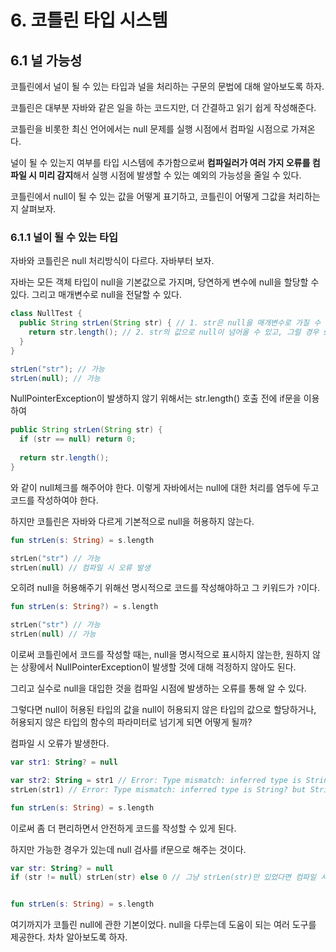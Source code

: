 # 6. 코틀린 타입 시스템

## 6.1 널 가능성

코틀린에서 널이 될 수 있는 타입과 널을 처리하는 구문의 문법에 대해 알아보도록 하자.

코틀린은 대부분 자바와 같은 일을 하는 코드지만, 더 간결하고 읽기 쉽게 작성해준다.

코틀린을 비롯한 최신 언어에서는 null 문제를 실행 시점에서 컴파일 시점으로 가져온다.

널이 될 수 있는지 여부를 타입 시스템에 추가함으로써 **컴파일러가 여러 가지 오류를 컴파일 시 미리 감지**해서 실행 시점에 발생할 수 있는 예외의 가능성을 줄일 수 있다.


코틀린에서 null이 될 수 있는 값을 어떻게 표기하고, 코틀린이 어떻게 그값을 처리하는지 살펴보자.

### 6.1.1 널이 될 수 있는 타입

자바와 코틀린은 null 처리방식이 다르다. 자바부터 보자.

자바는 모든 객체 타입이 null을 기본값으로 가지며, 당연하게 변수에 null을 할당할 수 있다. 그리고 매개변수로 null을 전달할 수 있다.
```java
class NullTest {
  public String strLen(String str) { // 1. str은 null을 매개변수로 가질 수 있다.
    return str.length(); // 2. str의 값으로 null이 넘어올 수 있고, 그럴 경우 str.length()를 호출할 때 NullPointerException이 발생한다.
  }
}

strLen("str"); // 가능
strLen(null); // 가능
```
NullPointerException이 발생하지 않기 위해서는 str.length() 호출 전에 if문을 이용하여 
```java
public String strLen(String str) {
  if (str == null) return 0;
  
  return str.length();
}
```
와 같이 null체크를 해주어야 한다. 이렇게 자바에서는 null에 대한 처리를 염두에 두고 코드를 작성하여야 한다.


하지만 코틀린은 자바와 다르게 기본적으로 null을 허용하지 않는다.

```kotlin
fun strLen(s: String) = s.length

strLen("str") // 가능
strLen(null) // 컴파일 시 오류 발생
```

오히려 null을 허용해주기 위해선 명시적으로 코드를 작성해야하고 그 키워드가 `?`이다.
```kotlin
fun strLen(s: String?) = s.length

strLen("str") // 가능
strLen(null) // 가능
```

이로써 코틀린에서 코드를 작성할 때는, null을 명시적으로 표시하지 않는한, 원하지 않는 상황에서 NullPointerException이 발생할 것에 대해 걱정하지 않아도 된다.

그리고 실수로 null을 대입한 것을 컴파일 시점에 발생하는 오류를 통해 알 수 있다.

그렇다면 null이 허용된 타입의 값을 null이 허용되지 않은 타입의 값으로 할당하거나, 허용되지 않은 타입의 함수의 파라미터로 넘기게 되면 어떻게 될까?

컴파일 시 오류가 발생한다.
```kotlin
var str1: String? = null

var str2: String = str1 // Error: Type mismatch: inferred type is String? but String was expected
strLen(str1) // Error: Type mismatch: inferred type is String? but String was expected

fun strLen(s: String) = s.length
```
이로써 좀 더 편리하면서 안전하게 코드를 작성할 수 있게 된다.


하지만 가능한 경우가 있는데 null 검사를 if문으로 해주는 것이다.

```kotlin
var str: String? = null
if (str != null) strLen(str) else 0 // 그냥 strLen(str)만 있었다면 컴파일 시 오류가 발생한다. if를 체크해주면 컴파일 시 오류가 발생하지 않는다.


fun strLen(s: String) = s.length
```

여기까지가 코틀린 null에 관한 기본이었다. null을 다루는데 도움이 되는 여러 도구를 제공한다. 차차 알아보도록 하자.
